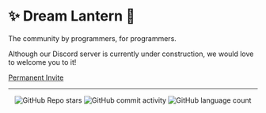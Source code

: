 # ✨ Dream Lantern 🔭

The community by programmers, for programmers.

Although our Discord server is currently under construction, we would love to welcome you to it!

<a href="https://discord.gg/KUTsuzZWwD">Permanent Invite</a>


<!-- Footer -->

---

<p align="center">
  <img alt="GitHub Repo stars" src="https://img.shields.io/github/stars/sleepiie/formatting?style=for-the-badge">
  <img alt="GitHub commit activity" src="https://img.shields.io/github/commit-activity/m/sleepiie/formatting?style=for-the-badge">
  <img alt="GitHub language count" src="https://img.shields.io/github/languages/count/sleepiie/formatting?style=for-the-badge">
</p>
